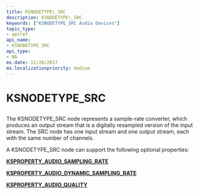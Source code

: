 ```yaml
---
title: KSNODETYPE\_SRC
description: KSNODETYPE\_SRC
keywords: ["KSNODETYPE_SRC Audio Devices"]
topic_type:
- apiref
api_name:
- KSNODETYPE_SRC
api_type:
- NA
ms.date: 11/28/2017
ms.localizationpriority: medium
---
```


# KSNODETYPE\_SRC


## <span id="ddk_ksnodetype_src_ks"></span><span id="DDK_KSNODETYPE_SRC_KS"></span>


The KSNODETYPE\_SRC node represents a sample-rate converter, which produces an output stream that is a digitally resampled version of the input stream. The SRC node has one input stream and one output stream, each with the same number of channels.

A KSNODETYPE\_SRC node can support the following optional properties:

[**KSPROPERTY\_AUDIO\_SAMPLING\_RATE**](ksproperty-audio-sampling-rate.md)

[**KSPROPERTY\_AUDIO\_DYNAMIC\_SAMPLING\_RATE**](ksproperty-audio-dynamic-sampling-rate.md)

[**KSPROPERTY\_AUDIO\_QUALITY**](ksproperty-audio-quality.md)

 

 





